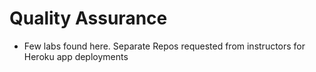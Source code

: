 # Quality Assurance

- Few labs found here.  Separate Repos requested from instructors for Heroku app deployments